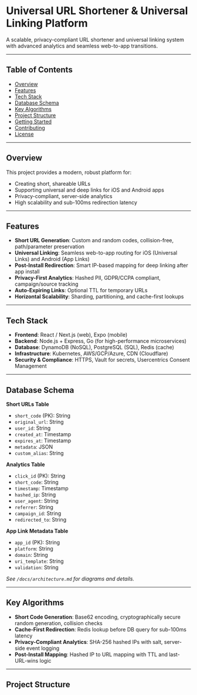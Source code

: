 # Universal URL Shortener & Universal Linking Platform

A scalable, privacy-compliant URL shortener and universal linking system with advanced analytics and seamless web-to-app transitions.

---

## Table of Contents

- [Overview](#overview)
- [Features](#features)
- [Tech Stack](#tech-stack)
- [Database Schema](#database-schema)
- [Key Algorithms](#key-algorithms)
- [Project Structure](#project-structure)
- [Getting Started](#getting-started)
- [Contributing](#contributing)
- [License](#license)

---

## Overview

This project provides a modern, robust platform for:
- Creating short, shareable URLs
- Supporting universal and deep links for iOS and Android apps
- Privacy-compliant, server-side analytics
- High scalability and sub-100ms redirection latency

---

## Features

- **Short URL Generation**: Custom and random codes, collision-free, path/parameter preservation
- **Universal Linking**: Seamless web-to-app routing for iOS (Universal Links) and Android (App Links)
- **Post-Install Redirection**: Smart IP-based mapping for deep linking after app install
- **Privacy-First Analytics**: Hashed PII, GDPR/CCPA compliant, campaign/source tracking
- **Auto-Expiring Links**: Optional TTL for temporary URLs
- **Horizontal Scalability**: Sharding, partitioning, and cache-first lookups

---

## Tech Stack

- **Frontend**: React / Next.js (web), Expo (mobile)
- **Backend**: Node.js + Express, Go (for high-performance microservices)
- **Database**: DynamoDB (NoSQL), PostgreSQL (SQL), Redis (cache)
- **Infrastructure**: Kubernetes, AWS/GCP/Azure, CDN (Cloudflare)
- **Security & Compliance**: HTTPS, Vault for secrets, Usercentrics Consent Management

---

## Database Schema

**Short URLs Table**
- `short_code` (PK): String
- `original_url`: String
- `user_id`: String
- `created_at`: Timestamp
- `expires_at`: Timestamp
- `metadata`: JSON
- `custom_alias`: String

**Analytics Table**
- `click_id` (PK): String
- `short_code`: String
- `timestamp`: Timestamp
- `hashed_ip`: String
- `user_agent`: String
- `referrer`: String
- `campaign_id`: String
- `redirected_to`: String

**App Link Metadata Table**
- `app_id` (PK): String
- `platform`: String
- `domain`: String
- `uri_template`: String
- `validation`: String

*See `/docs/architecture.md` for diagrams and details.*

---

## Key Algorithms

- **Short Code Generation**: Base62 encoding, cryptographically secure random generation, collision checks
- **Cache-First Redirection**: Redis lookup before DB query for sub-100ms latency
- **Privacy-Compliant Analytics**: SHA-256 hashed IPs with salt, server-side event logging
- **Post-Install Mapping**: Hashed IP to URL mapping with TTL and last-URL-wins logic

---

## Project Structure


